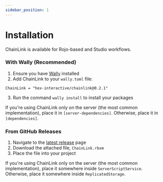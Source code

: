 ```yaml
---
sidebar_position: 1
---
```


# Installation

ChainLink is available for Rojo-based and Studio workflows.

### With Wally (Recommended)

1. Ensure you have [Wally](https://github.com/UpliftGames/wally) installed
2. Add ChainLink to your `wally.toml` file:

```
ChainLink = "hex-interactive/chainlink@0.2.1"
```

3. Run the command `wally install` to install your packages

If you're using ChainLink only on the server (the most common implementation), place it in `[server-dependencies]`. Otherwise, place it in `[dependencies]`.

### From GitHub Releases

1. Navigate to the [latest release](https://github.com/Hex-Interactive/ChainLink/releases/latest) page
2. Download the attached file, `ChainLink.rbxm`
3. Place the file into your project

If you're using ChainLink only on the server (the most common implementation), place it somewhere inside `ServerScriptService`. Otherwise, place it somewhere inside `ReplicatedStorage`.
